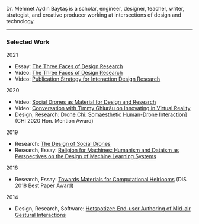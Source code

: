 Dr. Mehmet Aydın Baytaş is a scholar, engineer, designer, teacher, writer, strategist, and creative producer working at intersections of design and technology.

---

### Selected Work

2021

- Essay: [The Three Faces of Design Research](https://www.designdisciplin.com/the-three-faces-of-design-research/)
- Video: [The Three Faces of Design Research](https://youtu.be/CIKtqj389dI)
- Video: [Publication Strategy for Interaction Design Research](https://youtu.be/eoOrOZymdmg)

2020

- Video: [Social Drones as Material for Design and Research](https://youtu.be/V3NFn936gzY)
- Video: [Conversation with Timmy Ghiurãu on Innovating in Virtual Reality](https://youtu.be/jMaEjm7L_wU)
- Design, Research: [Drone Chi: Somaesthetic Human-Drone Interaction](research/pub/2020_CHI_Drone_Chi.pdf)] (CHI 2020 Hon. Mention Award)

2019

- Research: [The Design of Social Drones](research/pub/2019_CHI_Drones.pdf)
- Research, Essay: [Religion for Machines: Humanism and Dataism as Perspectives on the Design of Machine Learning Systems](pub/2019_CHI_WS_HCML_Religion.pdf)

2018

- Research, Essay: [Towards Materials for Computational Heirlooms](research/pub/2018_DIS_Heirlooms.pdf) (DIS 2018 Best Paper Award)

2014

- Design, Research, Software: [Hotspotizer: End-user Authoring of Mid-air Gestural Interactions](research/pub/2014_NordiCHI_Hotspotizer.pdf)
